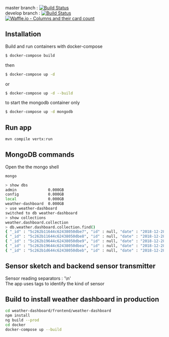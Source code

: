 master branch : [![Build Status](https://travis-ci.org/FabreFrederic/weather-dashboard.svg?branch=master)](https://travis-ci.org/FabreFrederic/weather-dashboard)
<br />
develop branch : [![Build Status](https://travis-ci.org/FabreFrederic/weather-dashboard.svg?branch=develop)](https://travis-ci.org/FabreFrederic/weather-dashboard)
<br />
[![Waffle.io - Columns and their card count](https://badge.waffle.io/FabreFrederic/weather-dashboard.svg?columns=all)](https://waffle.io/FabreFrederic/weather-dashboard)

## Installation

Build and run containers with docker-compose 

```bash
$ docker-compose build
```
then
```bash
$ docker-compose up -d
```
or
```bash
$ docker-compose up -d --build
```

to start the mongodb container only
```bash
$ docker-compose up -d mongodb
```

## Run app
```bash
mvn compile vertx:run
```


## MongoDB commands

Open the the mongo shell
```bash
mongo
```
```bash
> show dbs
admin              0.000GB
config             0.000GB
local              0.000GB
weather-dashboard  0.000GB
> use weather-dashboard
switched to db weather-dashboard
> show collections
weather.dashboard.collection
> db.weather.dashboard.collection.find()
{ "_id" : "5c262b11644c62438050dbe7", "id" : null, "date" : "2018-12-28T13:54:25.033Z", "value" : "4", "sensorEnvironment" : "AIR" }
{ "_id" : "5c262b11644c62438050dbe8", "id" : null, "date" : "2018-12-28T13:54:25.033Z", "value" : "6", "sensorEnvironment" : "WATER" }
{ "_id" : "5c262b19644c62438050dbe9", "id" : null, "date" : "2018-12-28T13:54:33.337Z", "value" : "1", "sensorEnvironment" : "WATER" }
{ "_id" : "5c262b19644c62438050dbea", "id" : null, "date" : "2018-12-28T13:54:33.337Z", "value" : "5", "sensorEnvironment" : "AIR" }
{ "_id" : "5c262b1d644c62438050dbeb", "id" : null, "date" : "2018-12-28T13:54:37.050Z", "value" : "1", "sensorEnvironment" : "WATER" }
```

## Sensor sketch and backend sensor transmitter
Sensor reading separators : '\n' <br />
The app uses tags to identify the kind of sensor

## Build to install weather dashboard in production
```bash
cd weather-dashboard/frontend/weather-dashboard
npm install
ng build --prod
cd docker
docker-compose up --build


```